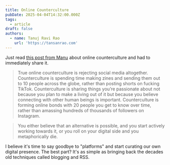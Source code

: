 ```yaml
---
title: Online Counterculture
pubDate: 2025-04-04T14:32:00.000Z
tags:
  - article
draft: false
authors:
  - name: Tanuj Ravi Rao
    url: 'https://tansanrao.com'
---
```

Just read [this post from
Manu](https://manuelmoreale.com/online-counterculture) about online
counterculture and had to immediately share it.

> True online counterculture is rejecting social media altogether.
> Counterculture is spending time making zines and sending them out to 10 people
> across the globe, rather than posting shorts on fucking TikTok. Counterculture
> is sharing things you’re passionate about not because you plan to make a
> living out of it but because you believe connecting with other human beings is
> important. Counterculture is forming online bonds with 20 people you get to
> know over time, rather than amassing hundreds of thousands of followers on
> Instagram.

> You either believe that an alternative is possible, and you start actively
> working towards it, or you roll on your digital side and you metaphorically
> die.

I believe it's time to say goodbye to "platforms" and start curating our own
digital presence. The best part? It's as simple as bringing back the decades
old techniques called blogging and RSS.

